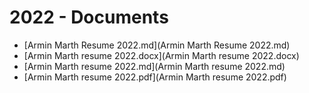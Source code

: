 # 2022 - Documents

- [Armin Marth Resume 2022.md](Armin Marth Resume 2022.md)
- [Armin Marth resume 2022.docx](Armin Marth resume 2022.docx)
- [Armin Marth resume 2022.md](Armin Marth resume 2022.md)
- [Armin Marth resume 2022.pdf](Armin Marth resume 2022.pdf)
